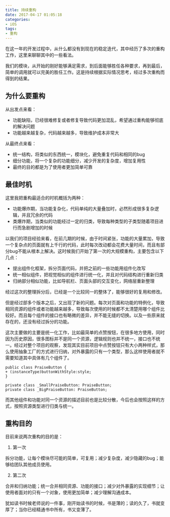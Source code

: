```yaml
---
title: 持续重构
date: 2017-04-17 01:05:18
categories:
- iOS
tags:
- 重构
---
```


在这一年的开发过程中，从什么都没有到现在的稳定迭代，其中经历了多次的重构工作，这里来聊聊其中的一些看法。

<!--more-->

我们的模块，从开始的刚好能够满足需求，到后面能够胜任各种要求，再到最后，简单的调用就可以完美的胜任工作。这是持续根据实际情况思考，经过多次重构而得到的结果。

## 为什么要重构

从出发点来看：

* 功能缺陷，已经很难修复或者修复导致代码更加混乱，希望通过重构能够彻底的解决问题
* 功能越来越复杂，代码越来越多，导致维护成本非常大

从最终点来看：

* 统一结构，将类似的东西统一，模块化，避免重复代码和相同的bug
* 细分功能，将一个复杂的功能细分，减少开发的复杂度，增加复用性
* 最终的目的都是为了使用者更加简单可靠

## 最佳时机

这里我把重构最适合的时机概括为两种：

* 功能爆炸期，当功能复杂化，代码单纯的大量叠加时，必然形成很多复杂逻辑，并且冗余的代码
* 类爆炸期，当类似的功能经过一定的归类，导致每种类型的子类型随着项目进行而急剧增加的时候

以我们的项目经验来看，在前几期的时候，由于时间紧张，功能的大量累加，导致一个复杂点的页面就有上千行的代码，此时每次改动都会花费大量时间，而且有部分bug不能从根本上解决。这时候我们开始了第一次的大规模重构，主要包含以下几点：

* 提出组件化框架，拆分页面代码，并把之前的一些功能用组件化改写
* 统一相似组件，把视觉相似的组件进行统一化，并且对代码结构进行重新归类
* 归纳部分相似功能，比如导航栏、页面头部的交互变化，网络层重新整理

经过这次的整理拆分后，已经是一个比较同一的整体了，能够很好的复用和修改。

但是经过部多个版本之后，又出现了新的问题。每次对页面和功能的特例化，导致相同资源的组件或者功能越来越多，导致每次使用的时候都不太清楚用哪个组件比较好。而且每个组件的接口也有略微的差异，并不能无缝的切换。以及一些原来就存在的，还没有经过拆分的功能。

这次主要做的主要是统一化工作，比如最简单的点赞按钮，在很多地方使用，同时因为历史原因，很多图标并不是同一个资源，逻辑规则也并不统一，接口也不统一。经过对整个项目的观察，发现其实目前项目中点赞按钮只有大小两种样式，那么使用抽象工厂的方式进行归纳，对外暴露的只有一个类型，那么这样使用者就不需要知道其中具体有几个组件了。

```objc
public class PraiseButton {
+ (instanceType)buttonWithStyle:style;
}

private class _SmallPraiseButton: PraiseButton;
private class _BigPraiseButton: PraiseButton;
```

而其他组件和功能对同一个资源的描述目前也是比较分散，今后也会按照这样的方式，按照资源类型进行归类与统一。

## 重构目的

目前来说两次重构的目的是：

1. 第一次

拆分功能，让每个模块尽可能的简单，可复用；减少复杂度，减少隐藏的bug；能够给团队其他成员使用。

2. 第二次

合并和归纳功能；统一合并相同资源、功能的接口；减少对外暴露的实现细节；让使用者面对的只有一个对象，使用更加简单；减少理解沟通成本。

犹如读书时候老师说的一件事，刚开始读书的时候，书是薄的；读的久了，书就变厚了；当你已经精通书中所有，书又变薄了。
